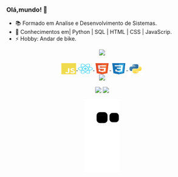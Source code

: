 ### Olá,mundo! 👋

<!--
**welersonbarbosa/welersonbarbosa** is a ✨ _special_ ✨ repository because its `README.md` (this file) appears on your GitHub profile.
-->

- 📚 Formado em Analise e Desenvolvimento de Sistemas.
- 🧰 Conhecimentos em| Python | SQL | HTML | CSS | JavaScrip.
- ⚡ Hobby: Andar de bike.

<div align="center">
  <a href="https://github.com/welersonbarbosa">
  <img height="180em" src="https://github-readme-stats.vercel.app/api?username=welersonbarbosa&show_icons=true&theme=blue-green&include_all_commits=true&count_private=true"/>
</div>

  
  <div align= "center"style="display: inline_block"><br>
  <img align="center" alt="Welerson-Js" height="30" width="40" src="https://raw.githubusercontent.com/devicons/devicon/master/icons/javascript/javascript-plain.svg">
  
  <img align="center" alt="Welerson-React" height="30" width="40" src="https://raw.githubusercontent.com/devicons/devicon/master/icons/react/react-original.svg">
  <img align="center" alt="Welerson-HTML" height="30" width="40" src="https://raw.githubusercontent.com/devicons/devicon/master/icons/html5/html5-original.svg">
  <img align="center" alt="Welerson-CSS" height="30" width="40" src="https://raw.githubusercontent.com/devicons/devicon/master/icons/css3/css3-original.svg">
  <img align="center" alt="Welerson-Python" height="30" width="40" src="https://raw.githubusercontent.com/devicons/devicon/master/icons/python/python-original.svg">
</div>
  
<div align="center" dir="auto">
  <a href="https://instagram.com/welersonbarbos" target="_blank"><img src="https://img.shields.io/badge/-Instagram-%23E4405F?style=for-the-badge&logo=instagram&logoColor=white" target="_blank"></a>
 	
  <a href = "mailto:welersonbarbosacupertino@gmail.com"><img src="https://img.shields.io/badge/-Gmail-%23333?style=for-the-badge&logo=gmail&logoColor=white" target="_blank"></a>
  <a href="https://www.linkedin.com/in/welersonbarbosa" target="_blank"><img src="https://img.shields.io/badge/-LinkedIn-%230077B5?style=for-the-badge&logo=linkedin&logoColor=white" target="_blank"></a> 
  
   ![Snake animation](https://github.com/rafaballerini/rafaballerini/blob/output/github-contribution-grid-snake.svg)
  
</div>
